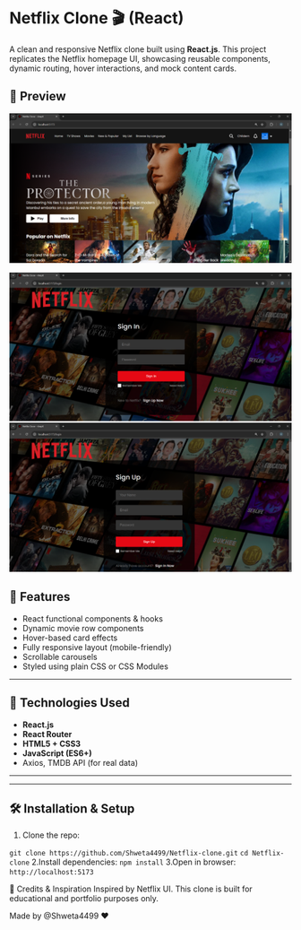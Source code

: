 # Netflix Clone 🎬 (React)

A clean and responsive Netflix clone built using **React.js**. This project replicates the Netflix homepage UI, showcasing reusable components, dynamic routing, hover interactions, and mock content cards.


## 📸 Preview

![Home Page](Preview/Home.png)

![Login Section](Preview/Login.png)
![SignUp Section](Preview/Sign.png)

## 🚀 Features

- React functional components & hooks
- Dynamic movie row components
- Hover-based card effects
- Fully responsive layout (mobile-friendly)
- Scrollable carousels
- Styled using plain CSS or CSS Modules

---

## 🧠 Technologies Used

- **React.js**
- **React Router**
- **HTML5 + CSS3**
- **JavaScript (ES6+)**
-  Axios, TMDB API (for real data)

---


---

## 🛠️ Installation & Setup

1. Clone the repo:

```git clone https://github.com/Shweta4499/Netflix-clone.git```
```cd Netflix-clone```
2.Install dependencies:
```npm install```
3.Open in browser:
```http://localhost:5173```

🎯 Credits & Inspiration
Inspired by Netflix UI. This clone is built for educational and portfolio purposes only.

Made by @Shweta4499 ❤️




